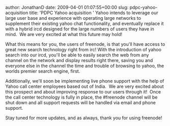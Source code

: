 author: JonathanD
date: 2009-04-01 01:07:55+00:00
slug: pdpc-yahoo-acquisition
title: 'PDPC Yahoo acquisition '
Yahoo intends to leverage our large user base and experience with operating large networks to supplement their existing yahoo chat functionality, and eventually replace it with a hybrid ircd designed for the large numbers of users they have in mind.  We are very excited at what this future may hold!

What this means for you, the users of freenode, is that you'll have access to great new search technology right from irc! With the introduction of yahoo search into our ircd, you'll be able to easily search the web from any channel on the network and display results right there, saving you and everyone else in the channel the time and trouble of browsing to yahoo, the worlds premier search engine, first.

Additionally, we'll soon be implementing live phone support with the help of Yahoo call center employees based out of India.  We are very excited about this prospect and about improving response to our users through it!  Once the call center technology is fully in place, the #freenode channel will be shut down and all support requests will be handled via email and phone support.

Stay tuned for more updates, and as always, thank you for using freenode!
